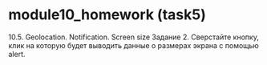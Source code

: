 # module10_homework (task5)
 10.5. Geolocation. Notification. Screen size
Задание 2.
Сверстайте кнопку, клик на которую будет выводить данные о размерах экрана с помощью alert. 
